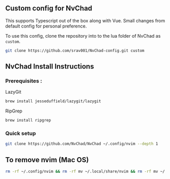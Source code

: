 ## Custom config for NvChad

This supports Typescript out of the box along with Vue. Small changes from default config for personal preference. 

To use this config, clone the repository into to the lua folder of NvChad as `custom`.  

```sh
git clone https://github.com/srav001/NvChad-config.git custom
```

## NvChad Install Instructions

### Prerequisites :

LazyGit
```sh
brew install jesseduffield/lazygit/lazygit
```

RipGrep
```sh
brew install ripgrep
```


### Quick setup 
```sh
git clone https://github.com/NvChad/NvChad ~/.config/nvim --depth 1
```

## To remove nvim (Mac OS)

```sh
rm -rf ~/.config/nvim && rm -rf mv ~/.local/share/nvim && rm -rf mv ~/.local/state/nvim && rm -rf mv ~/.cache/nvim
```
